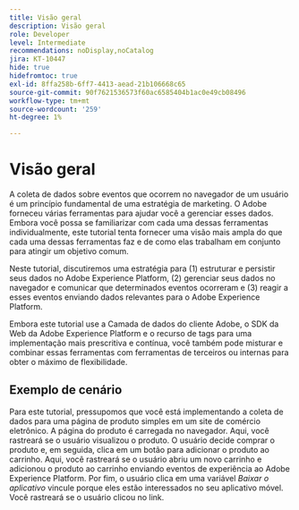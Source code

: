 ```yaml
---
title: Visão geral
description: Visão geral
role: Developer
level: Intermediate
recommendations: noDisplay,noCatalog
jira: KT-10447
hide: true
hidefromtoc: true
exl-id: 8ffa258b-6ff7-4413-aead-21b106668c65
source-git-commit: 90f7621536573f60ac6585404b1ac0e49cb08496
workflow-type: tm+mt
source-wordcount: '259'
ht-degree: 1%

---
```


# Visão geral

A coleta de dados sobre eventos que ocorrem no navegador de um usuário é um princípio fundamental de uma estratégia de marketing. O Adobe forneceu várias ferramentas para ajudar você a gerenciar esses dados. Embora você possa se familiarizar com cada uma dessas ferramentas individualmente, este tutorial tenta fornecer uma visão mais ampla do que cada uma dessas ferramentas faz e de como elas trabalham em conjunto para atingir um objetivo comum.

Neste tutorial, discutiremos uma estratégia para (1) estruturar e persistir seus dados no Adobe Experience Platform, (2) gerenciar seus dados no navegador e comunicar que determinados eventos ocorreram e (3) reagir a esses eventos enviando dados relevantes para o Adobe Experience Platform.

Embora este tutorial use a Camada de dados do cliente Adobe, o SDK da Web da Adobe Experience Platform e o recurso de tags para uma implementação mais prescritiva e contínua, você também pode misturar e combinar essas ferramentas com ferramentas de terceiros ou internas para obter o máximo de flexibilidade.

## Exemplo de cenário

Para este tutorial, pressupomos que você está implementando a coleta de dados para uma página de produto simples em um site de comércio eletrônico. A página do produto é carregada no navegador. Aqui, você rastreará se o usuário visualizou o produto. O usuário decide comprar o produto e, em seguida, clica em um botão para adicionar o produto ao carrinho. Aqui, você rastreará se o usuário abriu um novo carrinho e adicionou o produto ao carrinho enviando eventos de experiência ao Adobe Experience Platform. Por fim, o usuário clica em uma variável _Baixar o aplicativo_ vincule porque eles estão interessados no seu aplicativo móvel. Você rastreará se o usuário clicou no link.
